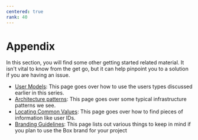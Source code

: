 ```yaml
---
centered: true
rank: 40
---
```


# Appendix

In this section, you will find some other getting started related
material. It isn't vital to know from the get go, but it can help
pinpoint you to a solution if you are having an issue.

- [User Models][user_models]: This page goes over how to use the users types discussed earlier in this series.
- [Architecture patterns][arch_patterns]: This page goes over some typical infrastructure patterns we see.
- [Locating Common Values][common_values]: This page goes over how to find pieces of information like user IDs.
- [Branding Guidelines][branding]: This page lists out various things to keep in mind if you plan to use the Box brand for your project

[arch_patterns]:page://platform/appendix/architecture-patterns/
[user_models]:page://platform/appendix//user-models/
[common_values]:page://platform/appendix/locating-values/
[branding]:page://platform/appendix/branding-guidelines/
